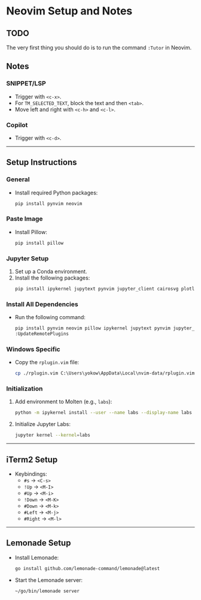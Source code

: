 # Neovim Setup and Notes

## TODO

The very first thing you should do is to run the command `:Tutor` in Neovim.

## Notes

### SNIPPET/LSP

- Trigger with `<c-x>`.
- For `TM_SELECTED_TEXT`, block the text and then `<tab>`.
- Move left and right with `<c-h>` and `<c-l>`.

### Copilot

- Trigger with `<c-d>`.

---

## Setup Instructions

### General

- Install required Python packages:
  ```bash
  pip install pynvim neovim
  ```

### Paste Image

- Install Pillow:
  ```bash
  pip install pillow
  ```

### Jupyter Setup

1. Set up a Conda environment.
2. Install the following packages:
   ```bash
   pip install ipykernel jupytext pynvim jupyter_client cairosvg plotly kaleido pyperclip nbformat
   ```

### Install All Dependencies

- Run the following command:
  ```bash
  pip install pynvim neovim pillow ipykernel jupytext pynvim jupyter_client cairosvg plotly kaleido pyperclip nbformat
  :UpdateRemotePlugins
  ```

### Windows Specific

- Copy the `rplugin.vim` file:
  ```bash
  cp ./rplugin.vim C:\Users\yokow\AppData\Local\nvim-data/rplugin.vim
  ```

### Initialization

1. Add environment to Molten (e.g., `labs`):
   ```bash
   python -m ipykernel install --user --name labs --display-name labs
   ```
2. Initialize Jupyter Labs:
   ```bash
   jupyter kernel --kernel=labs
   ```

---

## iTerm2 Setup

- Keybindings:
  - `#s` -> `<C-s>`
  - `!Up` -> `<M-I>`
  - `#Up` -> `<M-i>`
  - `!Down` -> `<M-K>`
  - `#Down` -> `<M-k>`
  - `#Left` -> `<M-j>`
  - `#Right` -> `<M-l>`

---

## Lemonade Setup

- Install Lemonade:
  ```bash
  go install github.com/lemonade-command/lemonade@latest
  ```
- Start the Lemonade server:
  ```bash
  ~/go/bin/lemonade server
  ```
